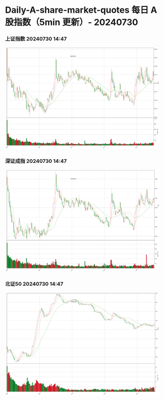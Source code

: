 
# Daily-A-share-market-quotes 每日 A 股指数（5min 更新）- 20240730

### 上证指数 20240730 14:47
![](./fig/2024/7/20240730-sh000001.png)

### 深证成指 20240730 14:47
![](./fig/2024/7/20240730-sz399001.png)

### 北证50 20240730 14:47
![](./fig/2024/7/20240730-bj899050.png)
